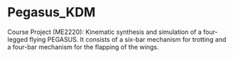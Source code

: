 # Pegasus_KDM
Course Project (ME2220): Kinematic synthesis and simulation of a four-legged flying PEGASUS. It consists of a six-bar mechanism for trotting and a four-bar mechanism for the flapping of the wings. 
